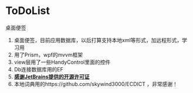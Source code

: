 # ToDoList
桌面便签
1. 桌面便签，目前应用数据库，以后打算支持本地xml等形式，加远程形式，学习用
2. 用了Prism，wpf的mvvm框架
3. view层用了一些HandyControl里面的控件
4. Db连接数据库用的EF
5. **[感谢JetBrains提供的开源许可证](https://jb.gg/OpenSource)**
6. 本地词典用的https://github.com/skywind3000/ECDICT ，非常感谢！

